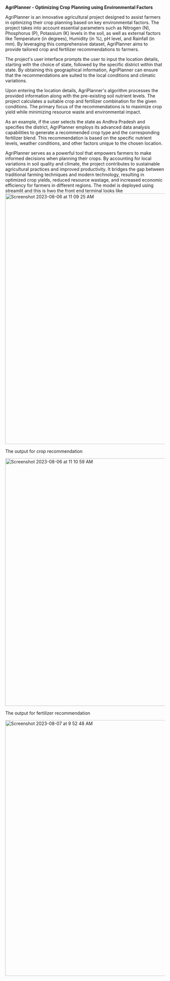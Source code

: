**AgriPlanner - Optimizing Crop Planning using Environmental Factors**

AgriPlanner is an innovative agricultural project designed to assist farmers in optimizing their crop planning based on key environmental factors. The project takes into account essential parameters such as Nitrogen (N), Phosphorus (P), Potassium (K) levels in the soil, as well as external factors like Temperature (in degrees), Humidity (in %), pH level, and Rainfall (in mm). By leveraging this comprehensive dataset, AgriPlanner aims to provide tailored crop and fertilizer recommendations to farmers.

The project's user interface prompts the user to input the location details, starting with the choice of state, followed by the specific district within that state. By obtaining this geographical information, AgriPlanner can ensure that the recommendations are suited to the local conditions and climatic variations.

Upon entering the location details, AgriPlanner's algorithm processes the provided information along with the pre-existing soil nutrient levels. The project calculates a suitable crop and fertilizer combination for the given conditions. The primary focus of the recommendations is to maximize crop yield while minimizing resource waste and environmental impact.

As an example, if the user selects the state as Andhra Pradesh and specifies the district, AgriPlanner employs its advanced data analysis capabilities to generate a recommended crop type and the corresponding fertilizer blend. This recommendation is based on the specific nutrient levels, weather conditions, and other factors unique to the chosen location.

AgriPlanner serves as a powerful tool that empowers farmers to make informed decisions when planning their crops. By accounting for local variations in soil quality and climate, the project contributes to sustainable agricultural practices and improved productivity. It bridges the gap between traditional farming techniques and modern technology, resulting in optimized crop yields, reduced resource wastage, and increased economic efficiency for farmers in different regions.
The model is deployed using streamlit and this is hwo the front end terminal looks like
<img width="793" alt="Screenshot 2023-08-06 at 11 09 25 AM" src="https://github.com/shreya241103/AgriPlanner/assets/115857097/e79cc1b0-6a40-43fa-a57a-77508e299a97">

The output for crop recommendation

<img width="783" alt="Screenshot 2023-08-06 at 11 10 59 AM" src="https://github.com/shreya241103/AgriPlanner/assets/115857097/8821d62d-0910-4eb3-a7a0-d1918c2e2c53">

The output for fertilizer recommendation

<img width="809" alt="Screenshot 2023-08-07 at 9 52 48 AM" src="https://github.com/shreya241103/AgriPlanner/assets/115857097/fe059420-5f48-44db-8bb1-e55d6430d523">
